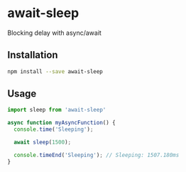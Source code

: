 # await-sleep

Blocking delay with async/await

## Installation

```bash
npm install --save await-sleep
```

## Usage

```js
import sleep from 'await-sleep'

async function myAsyncFunction() {
  console.time('Sleeping');

  await sleep(1500);

  console.timeEnd('Sleeping'); // Sleeping: 1507.180ms
}

```
